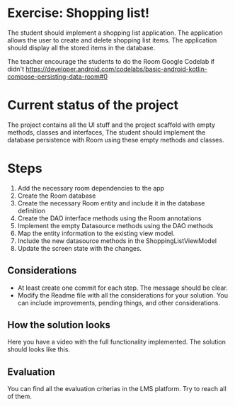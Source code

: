 # Exercise: Shopping list!

The student should implement a shopping list application. The application allows the user to create and delete shopping list items. The application should display all the stored items in the database.

The teacher encourage the students to do the Room Google Codelab if didn't
https://developer.android.com/codelabs/basic-android-kotlin-compose-persisting-data-room#0

# Current status of the project
The project contains all the UI stuff and the project scaffold with empty methods, classes and interfaces, The student should implement the database persistence with Room using these empty methods and classes.


# Steps

1. Add the necessary room dependencies to the app
2. Create the Room database
3. Create the necessary Room entity and include it in the database definition
4. Create the DAO interface methods using the Room annotations
5. Implement the empty Datasource methods using the DAO methods
6. Map the entity information to the existing view model.
7. Include the new datasource methods in the ShoppingListViewModel
8. Update the screen state with the changes.

## Considerations

- At least create one commit for each step. The message should be clear.
- Modify the Readme file with all the considerations for your solution. You can include improvements, pending things, and other considerations.

## How the solution looks

Here you have a video with the full functionality implemented. The solution should looks like this.

## Evaluation

You can find all the evaluation criterias in the LMS platform. Try to reach all of them. 